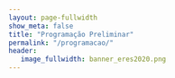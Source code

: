 ```yaml
---
layout: page-fullwidth
show_meta: false
title: "Programação Preliminar"
permalink: "/programacao/"
header:
   image_fullwidth: banner_eres2020.png
---
```


<div class="medium-8 columns">
	<img src="{{ site.urlimg }}programacao.png" alt="">
</div>
